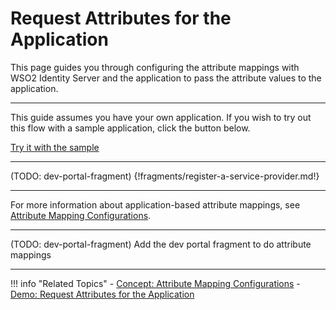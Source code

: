 # Request Attributes for the Application

This page guides you through configuring the attribute mappings with WSO2 Identity Server and the application to pass the 
attribute values to the application. 

---

This guide assumes you have your own application. If you wish to try out this flow with a sample application, click the button below. 

<a class="samplebtn_a" href="../../../quick-starts/attribute-config-sample" rel="nofollow noopener">Try it with the sample</a>

----
(TODO: dev-portal-fragment)
{!fragments/register-a-service-provider.md!}

----
For more information about application-based attribute mappings, see [Attribute Mapping Configurations](../sp-attributes-config).

----
(TODO: dev-portal-fragment)
Add the dev portal fragment to do attribute mappings

---

!!! info "Related Topics"
    - [Concept: Attribute Mapping Configurations](../sp-attributes-config)
    - [Demo: Request Attributes for the Application](TODO:insert-link-to-sample)